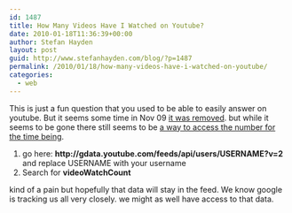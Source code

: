 ```yaml
---
id: 1487
title: How Many Videos Have I Watched on Youtube?
date: 2010-01-18T11:36:39+00:00
author: Stefan Hayden
layout: post
guid: http://www.stefanhayden.com/blog/?p=1487
permalink: /2010/01/18/how-many-videos-have-i-watched-on-youtube/
categories:
  - web
---
```

This is just a fun question that you used to be able to easily answer on youtube. But it seems some time in Nov 09 <a href="http://www.google.com/support/forum/p/youtube/thread?tid=7ee68d76002010a9&hl=en">it was removed</a>.  but while it seems to be gone there still seems to be <a href="http://www.google.com/support/forum/p/youtube/thread?tid=13bd4b9a458c8781&hl=en">a way to access the number for the time being</a>. 
<ol>	
<li> go here: <strong>http://gdata.youtube.com/feeds/api/users/USERNAME?v=2</strong> and replace USERNAME with your username</li>
	<li>Search for <strong>videoWatchCount</strong></li>


</ol>

kind of a pain but hopefully that data will stay in the feed. We know google is tracking us all very closely. we might as well have access to that data. 

